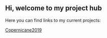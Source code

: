 ## Hi, welcome to my project hub

Here you can find links to my current projects:

[Copernicane2019]('pages/copernicane2019')
